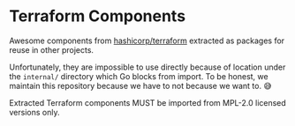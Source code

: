 # Terraform Components

Awesome components from [hashicorp/terraform](https://github.com/hashicorp/terraform) extracted as packages for reuse in other projects.

Unfortunately, they are impossible to use directly because of location under the `internal/` directory which Go blocks from import. To be honest, we maintain this repository because we have to not because we want to. 😅

Extracted Terraform components MUST be imported from MPL-2.0 licensed versions only.
